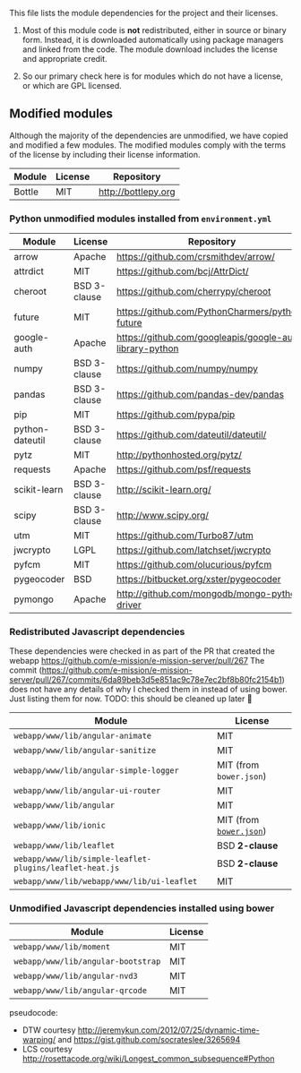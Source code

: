 This file lists the module dependencies for the project and their licenses.

1. Most of this module code is **not** redistributed, either in source or binary
form. Instead, it is downloaded automatically using package managers and linked
from the code. The module download includes the license and appropriate credit.

1. So our primary check here is for modules which do not have a license, or
which are GPL licensed.

## Modified modules
Although the majority of the dependencies are unmodified, we have copied and
modified a few modules. The modified modules comply with the terms of the
license by including their license information.

| Module | License | Repository |
|--------|---------|------------|
| Bottle | MIT     | http://bottlepy.org |

### Python unmodified modules installed from `environment.yml`

| Module | License | Repository |
|--------|---------|------------|
| arrow  | Apache  | https://github.com/crsmithdev/arrow/ |
| attrdict | MIT   | https://github.com/bcj/AttrDict/ |
| cheroot  | BSD 3-clause | https://github.com/cherrypy/cheroot |
| future   | MIT   | https://github.com/PythonCharmers/python-future |
| google-auth | Apache | https://github.com/googleapis/google-auth-library-python |
| numpy    | BSD 3-clause | https://github.com/numpy/numpy |
| pandas   | BSD 3-clause | https://github.com/pandas-dev/pandas |
| pip      | MIT | https://github.com/pypa/pip |
| python-dateutil | BSD 3-clause | https://github.com/dateutil/dateutil/ |
| pytz | MIT | http://pythonhosted.org/pytz/ |
| requests | Apache | https://github.com/psf/requests |
| scikit-learn | BSD 3-clause | http://scikit-learn.org/ |
| scipy | BSD 3-clause | http://www.scipy.org/ |
| utm | MIT | https://github.com/Turbo87/utm |
| jwcrypto | LGPL | https://github.com/latchset/jwcrypto |
| pyfcm | MIT | https://github.com/olucurious/pyfcm |
| pygeocoder | BSD | https://bitbucket.org/xster/pygeocoder |
| pymongo | Apache | http://github.com/mongodb/mongo-python-driver |

### Redistributed Javascript dependencies

These dependencies were checked in as part of the PR that created the webapp
https://github.com/e-mission/e-mission-server/pull/267
The commit
(https://github.com/e-mission/e-mission-server/pull/267/commits/6da89beb3d5e851ac9c78e7ec2bf8b80fc2154b1)
does not have any details of why I checked them in instead of using bower. Just
listing them for now. TODO: this should be cleaned up later 🚧

| Module | License |
|--------|---------|
| `webapp/www/lib/angular-animate` | MIT |
| `webapp/www/lib/angular-sanitize` | MIT |
| `webapp/www/lib/angular-simple-logger` | MIT (from `bower.json`) |
| `webapp/www/lib/angular-ui-router` | MIT |
| `webapp/www/lib/angular` | MIT |
| `webapp/www/lib/ionic` | MIT (from [`bower.json`](https://github.com/ionic-team/ionic-bower/blob/v1.3.0/bower.json)) |
| `webapp/www/lib/leaflet` | BSD **2-clause** |
| `webapp/www/lib/simple-leaflet-plugins/leaflet-heat.js` | BSD **2-clause** |
| `webapp/www/lib/webapp/www/lib/ui-leaflet` | MIT |

### Unmodified Javascript dependencies installed using bower

| Module | License |
|--------|---------|
| `webapp/www/lib/moment` | MIT |
| `webapp/www/lib/angular-bootstrap` | MIT |
| `webapp/www/lib/angular-nvd3` | MIT |
| `webapp/www/lib/angular-qrcode` | MIT |

pseudocode:
* DTW courtesy http://jeremykun.com/2012/07/25/dynamic-time-warping/ and https://gist.github.com/socrateslee/3265694
* LCS courtesy http://rosettacode.org/wiki/Longest_common_subsequence#Python

